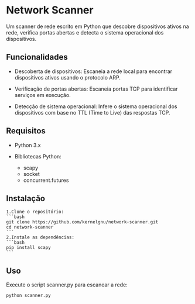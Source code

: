 # Network Scanner
Um scanner de rede escrito em Python que descobre dispositivos ativos na rede, verifica portas abertas e detecta o sistema operacional dos dispositivos.

## Funcionalidades
- Descoberta de dispositivos: Escaneia a rede local para encontrar dispositivos ativos usando o protocolo ARP.

- Verificação de portas abertas: Escaneia portas TCP para identificar serviços em execução.

- Detecção de sistema operacional: Infere o sistema operacional dos dispositivos com base no TTL (Time to Live) das respostas TCP.

## Requisitos
- Python 3.x

- Bibliotecas Python:
    - scapy
    - socket
    - concurrent.futures

## Instalação
    1.Clone o repositório:
    ```bash
    git clone https://github.com/kernelgnu/network-scanner.git
    cd network-scanner
    ```
    2.Instale as dependências:
    ```bash
    pip install scapy
    ```

## Uso
Execute o script scanner.py para escanear a rede:
```bash
python scanner.py
```